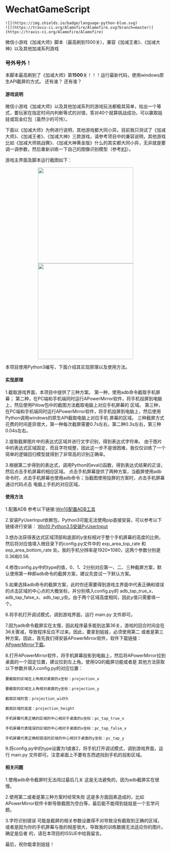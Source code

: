# WechatGameScript
    ![](https://img.shields.io/badge/language-python-blue.svg)
    ![](https://travis-ci.org/Alamofire/Alamofire.svg?branch=master)](https://travis-ci.org/Alamofire/Alamofire)


微信小游戏《加减大师》脚本（最高刷到1500关），兼容《加减王者》、《加减大神》以及其他加减系列游戏

<h3>号外号外！</h3>
本脚本最高刷到了《加减大师》第<b>1500</b>关！！！运行最新代码，使用windows原生API截屏的方式。
还有谁？
还有谁？

<h4>游戏说明</h4>

微信小游戏《加减大师》以及其他加减系列的游戏玩法都极其简单，给出一个等式，要玩家在指定时间内判断等式的对错，答对40个就算挑战成功，可以赢取娃娃或现金红包（虽然少的可怜）。

下面以《加减大师》为例进行说明，其他游戏都大同小异。目前我只测试了《加减大师》、《加减王者》、《加减大神》三款游戏，请参考项目中的兼容说明，其他游戏比如《加减大师挑战赛》、《加减大神黄金版》什么的其实都大同小异，无非就是要调一调参数，然后重新训练一下自己的图像识别模型（参考<a href="https://github.com/1033020837/WechatGameScript/issues/3">#3</a>）。

游戏主界面及脚本运行截图如下：
<div align="center">
    <img src="https://github.com/clouduan/WechatGameAutoPlayer/raw/master/Images/PlusSubstractMaster3.png"  width="300" >
     <img src="https://github.com/1033020837/WechatGameScript/blob/master/example.gif" width="300">
</div>

本项目使用Python3编写，下面介绍其实现原理以及使用方法。

<h4>实现原理</h4>

1.截取游戏界面，本项目中提供了三种方案。
 第一种，使用adb命令截取手机屏幕；
 第二种，在PC端和手机端同时运行APowerMirror软件，将手机投屏到电脑上，然后使用Pillow包中的截图方法截取电脑上对应手机屏幕的
 区域。
 第三种，在PC端和手机端同时运行APowerMirror软件，将手机投屏到电脑上，然后使用Python调用windows的原生API截取电脑上对应手机
 屏幕的区域。
 三种截屏方式花费的时间差异很大，第一种每次截屏需要0.7s左右，第二种0.3s左右，第三种0.04s左右。
 
2.提取截屏图片中的表达式区域并进行文字识别，得到表达式字符串。
 由于图片中的表达式区域固定，而且字符规整，因此这一步不是很困难，我仅仅训练了一个简单的逻辑回归模型就得到了非常高的识别正确率。
 
3.根据第二步得到的表达式，调用Python的eval()函数，得到表达式结果的正误，然后点击手机屏幕的相应区域。
点击手机屏幕提供了两种方案，当截屏使用adb命令时，点击手机屏幕也使用adb命令；当截图使用投屏的方案时，点击手机屏幕通过代码点击
电脑上手机的对应区域。
 
 <h4>使用方法</h4>

1.配置ADB
参考以下链接:<a href="https://blog.csdn.net/qq_33337811/article/details/72594178">Win10配置ADB工具</a>

2.安装PyUserInput依赖包，Python3可能无法使用pip直接安装，可以参考以下链接进行安装：
<a href='https://www.cnblogs.com/wangliyuanzcz/p/7999852.html'> Win10 Python3.5安装PyUserInput</a>

3.想办法获得表达式区域顶部和底部的y坐标相对于整个手机屏幕的高度的比例，然后将对应值填入根目录下的config.py文件中的 exp_area_top_rate
和 exp_area_bottom_rate 处。我的手机分辨率是1920*1080，这两个参数分别是0.36和0.56.

4.修改config.py中的type的值，0、1、2分别对应第一、二、三种截屏方案，默认使用第一种即adb命令的截屏方案，建议先尝试一下默认方案。

5.如果选择adb命令的截屏方案，此时你还需要得到游戏主界面中代表正确和错误的点击区域的中心点的大概坐标，并分别填入config.py的
adb_tap_true_x、adb_tap_false_x、adb_tap_y处。由于两个区域高度相同，因此y值只需要填一个。

6.将手机打开调试模式，调到游戏界面，运行 main.py 文件即可。

7.因为adb命令截屏实在太慢，因此程序最多能到达第36关，游戏的回合时间会在36关骤减，导致程序反应不过来。因此，要拿到娃娃，必须使用第二
或者是第三种方案。因此，首先我们得安装APowerMirror软件，软件下载链接：<a href="https://software.airmore.cn/phone-mirror?bd">
 APowerMirror下载</a>。
 
8.打开APowerMirror软件，将手机屏幕投影到电脑上，然后将APowerMirror拉到桌面的一个固定位置，建议拉到左上角。使用QQ的截屏功能或者是
其他方法获取以下参数并填入config.py的对应位置：

    要截取的区域左上角相对桌面的x坐标：projection_x
    
    要截取的区域左上角相对桌面的y坐标：projection_y
    
    截取区域的宽：projection_width
    
    截取区域的高度：projection_height
    
    手机屏幕代表正确的区域的中心相对于桌面的x坐标：pc_tap_true_x
    
    手机屏幕代表错误的区域的中心相对于桌面的x坐标：pc_tap_false_x
    
    手机屏幕代表正确和错误的区域的中心相对于桌面的y坐标：pc_tap_y

9.将config.py中的type设置为1或者2，将手机打开调试模式，调到游戏界面，运行 main.py 文件即可。注意桌面上不要有东西遮挡到手机的投影区域。
  
<h4>相关问题</h4>
1.使用adb命令截屏时无法闯过最后几关
这是无法避免的，因为adb截屏实在很慢。

2.使用第二或者是第三种方案时经常失败
这是多方面因素造成的，比如APowerMirror软件卡断导致截图为空白等，最后能不能得到娃娃是一个玄学问题。

3.字符识别错误
可能是截屏的相关参数设置得不对导致没有截取到正确的区域，或者是因为你的手机屏幕与我的相差很大，导致我的训练数据无法适应你的图片。确定是后者
的，请在本项目的ISSUE中给我留言。

最后，祝你能拿到娃娃！

